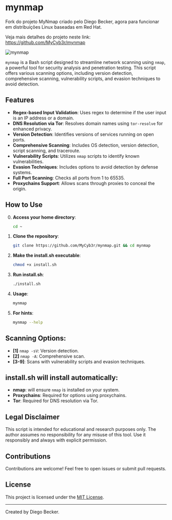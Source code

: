 # mynmap

Fork do projeto MyNmap criado pelo Diego Becker, agora para funcionar em distribuições Linux baseadas em Red Hat.

Veja mais detalhes do projeto neste link:
https://github.com/MyCyb3r/mynmap

![mynmap](https://github.com/user-attachments/assets/bc64788d-c370-4018-a7a0-4a9b8c2f2429)

`mynmap` is a Bash script designed to streamline network scanning using `nmap`, a powerful tool for security analysis and penetration testing. This script offers various scanning options, including version detection, comprehensive scanning, vulnerability scripts, and evasion techniques to avoid detection.

## Features

- **Regex-based Input Validation**: Uses regex to determine if the user input is an IP address or a domain.
- **DNS Resolution via Tor**: Resolves domain names using `tor-resolve` for enhanced privacy.
- **Version Detection**: Identifies versions of services running on open ports.
- **Comprehensive Scanning**: Includes OS detection, version detection, script scanning, and traceroute.
- **Vulnerability Scripts**: Utilizes `nmap` scripts to identify known vulnerabilities.
- **Evasion Techniques**: Includes options to avoid detection by defense systems.
- **Full Port Scanning**: Checks all ports from 1 to 65535.
- **Proxychains Support**: Allows scans through proxies to conceal the origin.

## How to Use
0. **Access your home directory**:
   ```bash
   cd ~
   ```

1. **Clone the repository**:
   ```bash
   git clone https://github.com/MyCyb3r/mynmap.git && cd mynmap
   ```

2. **Make the install.sh executable**:
   ```bash
   chmod +x install.sh 
   ```

3. **Run install.sh**:
   ```bash
   ./install.sh
   ```

4. **Usage**:
   ```bash
   mynmap
   ```

5. **For hints**:
   ```bash
   mynmap --help
   ```

## Scanning Options:

- **[1]** `nmap -sV`: Version detection.
- **[2]** `nmap -A`: Comprehensive scan.
- **[3-9]**: Scans with vulnerability scripts and evasion techniques.

## install.sh will install automatically:  

- **nmap**: will ensure `nmap` is installed on your system.
- **Proxychains**: Required for options using proxychains.
- **Tor**: Required for DNS resolution via Tor.

## Legal Disclaimer

This script is intended for educational and research purposes only. The author assumes no responsibility for any misuse of this tool. Use it responsibly and always with explicit permission.

## Contributions

Contributions are welcome! Feel free to open issues or submit pull requests.

## License

This project is licensed under the [MIT License](LICENSE).

---

Created by Diego Becker.
